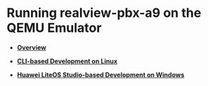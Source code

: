 # Running realview-pbx-a9 on the QEMU Emulator<a name="EN-US_TOPIC_0308937187"></a>

-   **[Overview](overview.md)**  

-   **[CLI-based Development on Linux](cli-based-development-on-linux-4.md)**  

-   **[Huawei LiteOS Studio-based Development on Windows](huawei-liteos-studio-based-development-on-windows-8.md)**  


